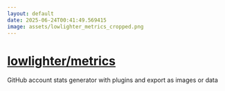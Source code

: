 ```yaml
---
layout: default
date: 2025-06-24T00:41:49.569415
image: assets/lowlighter_metrics_cropped.png
---
```


# [lowlighter/metrics](https://github.com/lowlighter/metrics)

GitHub account stats generator with plugins and export as images or data
